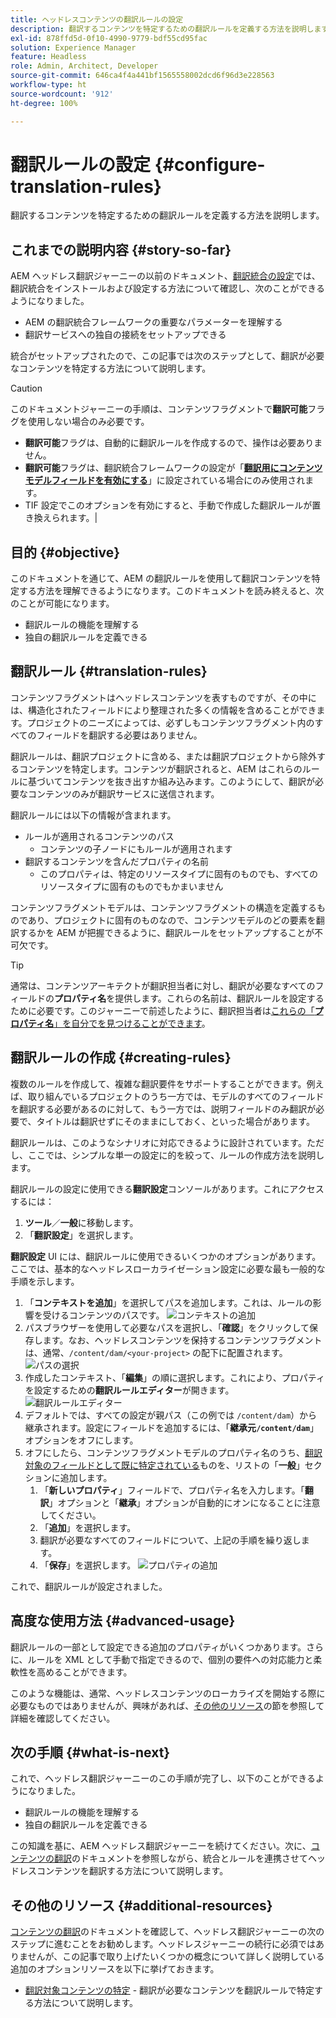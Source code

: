 ```yaml
---
title: ヘッドレスコンテンツの翻訳ルールの設定
description: 翻訳するコンテンツを特定するための翻訳ルールを定義する方法を説明します。
exl-id: 878ffd5d-0f10-4990-9779-bdf55cd95fac
solution: Experience Manager
feature: Headless
role: Admin, Architect, Developer
source-git-commit: 646ca4f4a441bf1565558002dcd6f96d3e228563
workflow-type: ht
source-wordcount: '912'
ht-degree: 100%

---
```


# 翻訳ルールの設定 {#configure-translation-rules}

翻訳するコンテンツを特定するための翻訳ルールを定義する方法を説明します。

## これまでの説明内容 {#story-so-far}

AEM ヘッドレス翻訳ジャーニーの以前のドキュメント、[翻訳統合の設定](configure-connector.md)では、翻訳統合をインストールおよび設定する方法について確認し、次のことができるようになりました。

* AEM の翻訳統合フレームワークの重要なパラメーターを理解する
* 翻訳サービスへの独自の接続をセットアップできる

統合がセットアップされたので、この記事では次のステップとして、翻訳が必要なコンテンツを特定する方法について説明します。

>[!CAUTION]
>
>このドキュメントジャーニーの手順は、コンテンツフラグメントで&#x200B;**翻訳可能**&#x200B;フラグを使用しない場合のみ必要です。
>
>* **翻訳可能**&#x200B;フラグは、自動的に翻訳ルールを作成するので、操作は必要ありません。
>* **翻訳可能**&#x200B;フラグは、翻訳統合フレームワークの設定が「**[翻訳用にコンテンツモデルフィールドを有効にする](/help/sites-cloud/administering/translation/integration-framework.md)**」に設定されている場合にのみ使用されます。
>* TIF 設定でこのオプションを有効にすると、手動で作成した翻訳ルールが置き換えられます。|

## 目的 {#objective}

このドキュメントを通じて、AEM の翻訳ルールを使用して翻訳コンテンツを特定する方法を理解できるようになります。このドキュメントを読み終えると、次のことが可能になります。

* 翻訳ルールの機能を理解する
* 独自の翻訳ルールを定義できる

## 翻訳ルール {#translation-rules}

コンテンツフラグメントはヘッドレスコンテンツを表すものですが、その中には、構造化されたフィールドにより整理された多くの情報を含めることができます。プロジェクトのニーズによっては、必ずしもコンテンツフラグメント内のすべてのフィールドを翻訳する必要はありません。

翻訳ルールは、翻訳プロジェクトに含める、または翻訳プロジェクトから除外するコンテンツを特定します。コンテンツが翻訳されると、AEM はこれらのルールに基づいてコンテンツを抜き出すか組み込みます。このようにして、翻訳が必要なコンテンツのみが翻訳サービスに送信されます。

翻訳ルールには以下の情報が含まれます。

* ルールが適用されるコンテンツのパス
   * コンテンツの子ノードにもルールが適用されます
* 翻訳するコンテンツを含んだプロパティの名前
   * このプロパティは、特定のリソースタイプに固有のものでも、すべてのリソースタイプに固有のものでもかまいません

コンテンツフラグメントモデルは、コンテンツフラグメントの構造を定義するものであり、プロジェクトに固有のものなので、コンテンツモデルのどの要素を翻訳するかを AEM が把握できるように、翻訳ルールをセットアップすることが不可欠です。

>[!TIP]
>
>通常は、コンテンツアーキテクトが翻訳担当者に対し、翻訳が必要なすべてのフィールドの&#x200B;**プロパティ名**&#x200B;を提供します。これらの名前は、翻訳ルールを設定するために必要です。このジャーニーで前述したように、翻訳担当者は[これらの「**プロパティ名**」を自分でを見つけることができます](getting-started.md#content-modlels)。

## 翻訳ルールの作成 {#creating-rules}

複数のルールを作成して、複雑な翻訳要件をサポートすることができます。例えば、取り組んでいるプロジェクトのうち一方では、モデルのすべてのフィールドを翻訳する必要があるのに対して、もう一方では、説明フィールドのみ翻訳が必要で、タイトルは翻訳せずにそのままにしておく、といった場合があります。

翻訳ルールは、このようなシナリオに対応できるように設計されています。ただし、ここでは、シンプルな単一の設定に的を絞って、ルールの作成方法を説明します。

翻訳ルールの設定に使用できる&#x200B;**翻訳設定**&#x200B;コンソールがあります。これにアクセスするには：

1. **ツール**／**一般**&#x200B;に移動します。
1. 「**翻訳設定**」を選択します。

**翻訳設定** UI には、翻訳ルールに使用できるいくつかのオプションがあります。ここでは、基本的なヘッドレスローカライゼーション設定に必要な最も一般的な手順を示します。

1. 「**コンテキストを追加**」を選択してパスを追加します。これは、ルールの影響を受けるコンテンツのパスです。
   ![コンテキストの追加](assets/add-translation-context.png)
1. パスブラウザーを使用して必要なパスを選択し、「**確認**」をクリックして保存します。なお、ヘッドレスコンテンツを保持するコンテンツフラグメントは、通常、`/content/dam/<your-project>` の配下に配置されます。
   ![パスの選択](assets/select-context.png)
1. 作成したコンテキスト、「**編集**」の順に選択します。これにより、プロパティを設定するための&#x200B;**翻訳ルールエディター**が開きます。
   ![翻訳ルールエディター](assets/translation-rules-editor.png)
1. デフォルトでは、すべての設定が親パス（この例では `/content/dam`）から継承されます。設定にフィールドを追加するには、「**継承元`/content/dam`**」オプションをオフにします。
1. オフにしたら、コンテンツフラグメントモデルのプロパティ名のうち、[翻訳対象のフィールドとして既に特定されている](getting-started.md#content-models)ものを、リストの「**一般**」セクションに追加します。
   1. 「**新しいプロパティ**」フィールドで、プロパティ名を入力します。「**翻訳**」オプションと「**継承**」オプションが自動的にオンになることに注意してください。
   1. 「**追加**」を選択します。
   1. 翻訳が必要なすべてのフィールドについて、上記の手順を繰り返します。
   1. 「**保存**」を選択します。
      ![プロパティの追加](assets/add-property.png)

これで、翻訳ルールが設定されました。

## 高度な使用方法 {#advanced-usage}

翻訳ルールの一部として設定できる追加のプロパティがいくつかあります。さらに、ルールを XML として手動で指定できるので、個別の要件への対応能力と柔軟性を高めることができます。

このような機能は、通常、ヘッドレスコンテンツのローカライズを開始する際に必要なものではありませんが、興味があれば、[その他のリソース](#additional-resources)の節を参照して詳細を確認してください。

## 次の手順 {#what-is-next}

これで、ヘッドレス翻訳ジャーニーのこの手順が完了し、以下のことができるようになりました。

* 翻訳ルールの機能を理解する
* 独自の翻訳ルールを定義できる

この知識を基に、AEM ヘッドレス翻訳ジャーニーを続けてください。次に、[コンテンツの翻訳](translate-content.md)のドキュメントを参照しながら、統合とルールを連携させてヘッドレスコンテンツを翻訳する方法について説明します。

## その他のリソース {#additional-resources}

[コンテンツの翻訳](translate-content.md)のドキュメントを確認して、ヘッドレス翻訳ジャーニーの次のステップに進むことをお勧めします。ヘッドレスジャーニーの続行に必須ではありませんが、この記事で取り上げたいくつかの概念について詳しく説明している追加のオプションリソースを以下に挙げておきます。

* [翻訳対象コンテンツの特定](/help/sites-cloud/administering/translation/rules.md) - 翻訳が必要なコンテンツを翻訳ルールで特定する方法について説明します。
